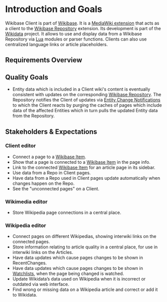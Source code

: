 # Introduction and Goals

Wikibase Client is part of [Wikibase](../overview/01-Introduction_and_Goals.md). It is a [MediaWiki extension](../overview/12-Glossary.md#mediawiki-extension) that acts as a client to the [Wikibase Repository](../WikibaseRepo/01-Introduction_and_Goals.md) extension. Its development is part of the [Wikidata](../overview/12-Glossary.md#wikidata) project. It allows to use and display data from a Wikibase Repository via [Lua](../overview/12-Glossary.md#lua) modules or parser functions. Clients can also use centralized language links or article placeholders.

## Requirements Overview

## Quality Goals

- Entity data which is included in a Client wiki's content is eventually consistent with updates on the corresponding [Wikibase Repository](../overview/12-Glossary.md#wikibase-repository). The Repository notifies the Client of updates via [Entity Change Notifications](./06-Runtime_View.md#entity-change-notifications) to which the Client reacts by purging the caches of pages which include data of the affected Entities which in turn pulls the updated Entity data from the Repository.

## Stakeholders & Expectations

### Client editor

- Connect a page to a [Wikibase Item](../overview/12-Glossary.md#item).
- Show that a page is connected to a [Wikibase Item](../overview/12-Glossary.md#item) in the page info.
- Link to the connected [Wikibase Item](../overview/12-Glossary.md#item) for an article page in its sidebar.
- Use data from a Repo in Client pages.
- Have data from a Repo used in Client pages update automatically when changes happen on the Repo.
- See the "unconnected pages" on a Client.

### Wikimedia editor

- Store Wikipedia page connections in a central place.

### Wikipedia editor

- Connect pages on different Wikipedias, showing interwiki links on the connected pages.
- Store information relating to article quality in a central place, for use in interwiki links on the Articles.
- Have data updates which cause pages changes to be shown in RecentChanges.
- Have data updates which cause pages changes to be shown in [Watchlists](../overview/12-Glossary.md#watchlist), when the page being changed is watched.
- Update Wikidata’s data used on Wikipedia when it is incorrect or outdated via web interface.
- Find wrong or missing data on a Wikipedia article and correct or add it to Wikidata.
